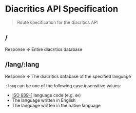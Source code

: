 # Diacritics API Specification

> Route specification for the diacritics API

## /

Response => Entire diacritics database

## /lang/:lang

Response => The diacritics database of the specified language

`:lang` can be one of the following case insensitive values:

- [ISO 639-1](https://en.wikipedia.org/wiki/List_of_ISO_639-1_codes) language code (e.g. `de`)
- The language written in English
- The language written in the native language
